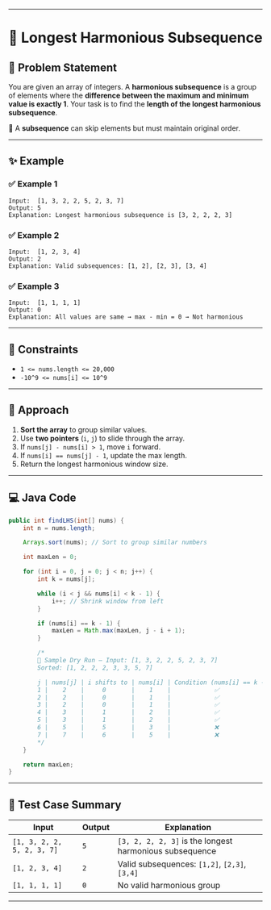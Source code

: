 
---

# 🧩 Longest Harmonious Subsequence

## 🚀 Problem Statement

You are given an array of integers. A **harmonious subsequence** is a group of elements where the **difference between the maximum and minimum value is exactly 1**. Your task is to find the **length of the longest harmonious subsequence**.

📌 A **subsequence** can skip elements but must maintain original order.

---

## ✨ Example

### ✅ Example 1
```text
Input:  [1, 3, 2, 2, 5, 2, 3, 7]
Output: 5
Explanation: Longest harmonious subsequence is [3, 2, 2, 2, 3]
```

### ✅ Example 2
```text
Input:  [1, 2, 3, 4]
Output: 2
Explanation: Valid subsequences: [1, 2], [2, 3], [3, 4]
```

### ✅ Example 3
```text
Input:  [1, 1, 1, 1]
Output: 0
Explanation: All values are same → max - min = 0 → Not harmonious
```

---

## 📘 Constraints

- `1 <= nums.length <= 20,000`
- `-10^9 <= nums[i] <= 10^9`

---

## 🧠 Approach

1. **Sort the array** to group similar values.
2. Use **two pointers** (`i`, `j`) to slide through the array.
3. If `nums[j] - nums[i] > 1`, move `i` forward.
4. If `nums[i] == nums[j] - 1`, update the max length.
5. Return the longest harmonious window size.

---

## 💻 Java Code

```java
public int findLHS(int[] nums) {
    int n = nums.length;

    Arrays.sort(nums); // Sort to group similar numbers

    int maxLen = 0;

    for (int i = 0, j = 0; j < n; j++) {
        int k = nums[j];

        while (i < j && nums[i] < k - 1) {
            i++; // Shrink window from left
        }

        if (nums[i] == k - 1) {
            maxLen = Math.max(maxLen, j - i + 1);
        }

        /*
        🧪 Sample Dry Run — Input: [1, 3, 2, 2, 5, 2, 3, 7]
        Sorted: [1, 2, 2, 2, 3, 3, 5, 7]

        j | nums[j] | i shifts to | nums[i] | Condition (nums[i] == k - 1) | Length (j - i + 1) | maxLen
        1 |    2    |     0       |    1    |            ✅                |         2          |   2
        2 |    2    |     0       |    1    |            ✅                |         3          |   3
        3 |    2    |     0       |    1    |            ✅                |         4          |   4
        4 |    3    |     1       |    2    |            ✅                |         4          |   4
        5 |    3    |     1       |    2    |            ✅                |         5          |   5
        6 |    5    |     5       |    3    |            ❌                |         -          |   5
        7 |    7    |     6       |    5    |            ❌                |         -          |   5
        */
    }

    return maxLen;
}
```

---

## 🧪 Test Case Summary

| Input                   | Output | Explanation                                           |
|------------------------|--------|-------------------------------------------------------|
| `[1, 3, 2, 2, 5, 2, 3, 7]` | `5`    | `[3, 2, 2, 2, 3]` is the longest harmonious subsequence |
| `[1, 2, 3, 4]`          | `2`    | Valid subsequences: `[1,2]`, `[2,3]`, `[3,4]`         |
| `[1, 1, 1, 1]`          | `0`    | No valid harmonious group                            |

---

